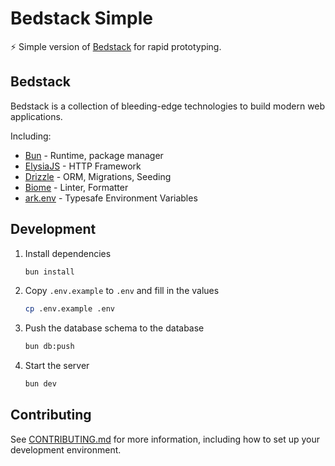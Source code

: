 # Bedstack Simple

⚡ Simple version of [Bedstack](https://github.com/bedtime-coders/bedstack) for rapid prototyping.

## Bedstack

Bedstack is a collection of bleeding-edge technologies to build modern web applications.

Including:

- [Bun](https://bun.sh) - Runtime, package manager
- [ElysiaJS](https://elysiajs.com) - HTTP Framework
- [Drizzle](https://orm.drizzle.team) - ORM, Migrations, Seeding
- [Biome](https://biomejs.dev) - Linter, Formatter
- [ark.env](https://yam.codes/ark.env) - Typesafe Environment Variables

## Development

1. Install dependencies

   ```bash
   bun install
   ```

2. Copy `.env.example` to `.env` and fill in the values

   ```bash
   cp .env.example .env
   ```

3. Push the database schema to the database

   ```bash
   bun db:push
   ```

4. Start the server

   ```bash
   bun dev
   ```

## Contributing

See [CONTRIBUTING.md](./CONTRIBUTING.md) for more information, including how to set up your development environment.
